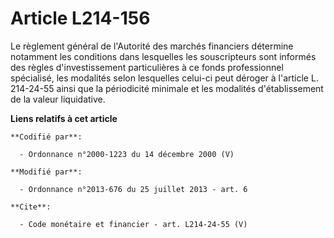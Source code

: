 # Article L214-156

Le règlement général de l'Autorité des marchés financiers détermine notamment les conditions dans lesquelles les
souscripteurs sont informés des règles d'investissement particulières à ce fonds professionnel spécialisé, les modalités
selon lesquelles celui-ci peut déroger à l'article L. 214-24-55 ainsi que la périodicité minimale et les modalités
d'établissement de la valeur liquidative.

**Liens relatifs à cet article**

	**Codifié par**:

	  - Ordonnance n°2000-1223 du 14 décembre 2000 (V)

	**Modifié par**:

	  - Ordonnance n°2013-676 du 25 juillet 2013 - art. 6

	**Cite**:

	  - Code monétaire et financier - art. L214-24-55 (V)
